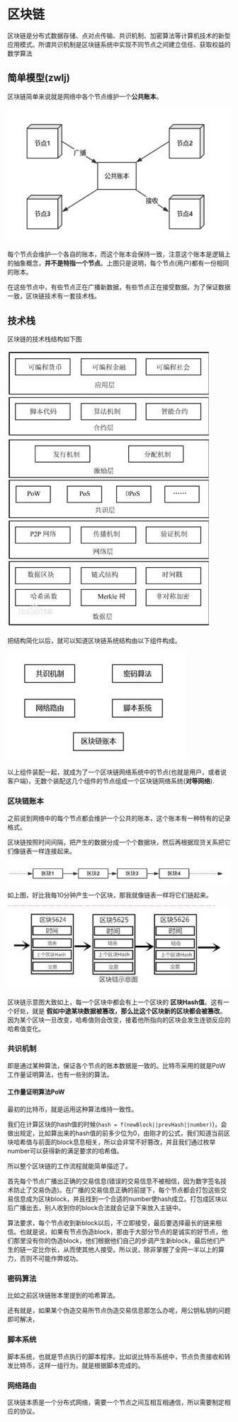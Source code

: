 # 区块链
区块链是分布式数据存储、点对点传输、共识机制、加密算法等计算机技术的新型应用模式。所谓共识机制是区块链系统中实现不同节点之间建立信任、获取权益的数学算法

## 简单模型(zwlj)
区块链简单来说就是网络中各个节点维护一个**公共账本**。

![](image/blockchain0.jpg)

每个节点会维护一个各自的账本，而这个账本会保持一致，注意这个账本是逻辑上的抽象概念，**并不是特指一个节点**。上图只是说明，每个节点(用户)都有一份相同的账本。

在这些节点中，有些节点正在广播新数据，有些节点正在接受数据。为了保证数据一致，区块链技术有一套技术栈。

## 技术栈

区块链的技术栈结构如下图

![](image/blockchain1.jpg)


把结构简化以后，就可以知道区块链系统结构由以下组件构成。


![](image/blockchain2.jpg)

以上组件装配一起，就成为了一个区块链网络系统中的节点(也就是用户，或者说客户端)，无数个装配这几个组件的节点组成一个区块链网络系统(**对等网络**).

### 区块链账本
之前说到网络中的每个节点都会维护一个公共的账本，这个账本有一种特有的记录格式。


区块链按照时间间隔，把产生的数据分成一个个数据块，然后再根据现货关系把它们像链表一样连接起来。

![](image/blockchain3.jpg)


如上图，好比我每10分钟产生一个区块，那我就像链表一样将它们链起来。

![](image/blockchain4.jpg)

区块链示意图大致如上，每一个区块中都会有上一个区块的 **区块Hash值**。这有一个好处，就是 **假如中途某块数据被篡改，那么比这个区块新的区块都会被篡改**。因为某个区块一旦改变，哈希值则会改变，接着他所指向的区块会发生连锁反应的哈希值变化。

### 共识机制
即是通过某种算法，保证各个节点的账本数据是一致的。比特币采用的就是PoW工作量证明算法，也有一些别的算法。

#### 工作量证明算法PoW
最初的比特币，就是运用这种算法维持一致性。

我们在计算区块的hash值的时候(`hash = f(newBlock||prevHash||number)`)，会做出规定，比如算出来的hash值的前多少位为0，由刚才的公式，我们知道当前区块哈希值与前面的block息息相关，所以会非常不好篡改，并且我们通过枚举number可以获得新的满足要求的哈希值。

所以整个区块链的工作流程就能简单描述了。

首先每个节点广播出正确的交易信息(错误的交易信息不被相信，因为数字签名技术防止了交易伪造)。在广播的交易信息正确的前提下，每个节点都会打包这些交易信息成为区块block，并且找到一个合适的number使hash成立。打包成区块以后广播出去，别人收到你的block合法就会记录下来放入主链中。

算法要求，每个节点收到新block以后，不立即接受，最后要选择最长的链来相信。也就是说，如果有节点伪造block，那由于大部分节点的是诚实的好节点，他们那里没有你的伪造block，他们根据他们自己的步调产生新block，最后他们产生的链一定比你长，从而使其他人接受。所以说，除非掌握了全网一半以上的算力，否则不可能作弊成功。

### 密码算法
比如之前区块链账本里提到的哈希算法。

还有就是，如果某个伪造交易所节点伪造交易信息那怎么办呢，用公钥私钥的问题即可解决，

### 脚本系统
脚本系统，也就是节点执行的脚本程序。比如说比特币系统中，节点负责接收和转发比特币，这样一组行为，就是根据脚本完成的。

### 网络路由
区块链本质是一个分布式网络，需要一个节点之间互相互相通信，所以需要制定相应的协议。
